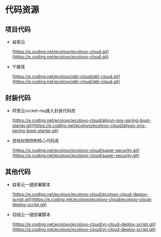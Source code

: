 # 代码资源

## 项目代码

- 益客云

  [https://e.coding.net/ecolovo/ecolovo-cloud.git](https://e.coding.net/ecolovo/ecolovo-cloud.git)

- 千瓣莲

  [https://e.coding.net/ecolovo/qbl-cloud/qbl-cloud.git](https://e.coding.net/ecolovo/qbl-cloud/qbl-cloud.git)

## 封装代码

- 阿里云rocket-mq接入封装代码库

  [https://e.coding.net/ecolovo/ecolovo-cloud/aliyun-ons-spring-boot-starter.git](https://e.coding.net/ecolovo/ecolovo-cloud/aliyun-ons-spring-boot-starter.git)

- 登陆权限控制核心代码库

  [https://e.coding.net/ecolovo/ecolovo-cloud/super-security.git](https://e.coding.net/ecolovo/ecolovo-cloud/super-security.git)

## 其他代码

- 益客云一键部署脚本

  [https://e.coding.net/ecolovo/ecolovo-cloud/ecolovo-cloud-deploy-script.git](https://e.coding.net/ecolovo/ecolovo-cloud/ecolovo-cloud-deploy-script.git)

- 羽绒云一键部署脚本

  [https://e.coding.net/ecolovo/ecolovo-cloud/yr-cloud-deploy-script.git](https://e.coding.net/ecolovo/ecolovo-cloud/yr-cloud-deploy-script.git)